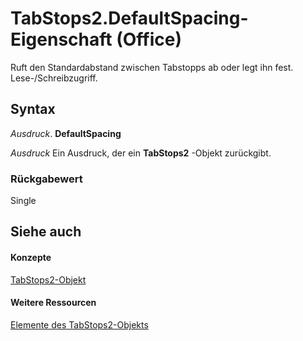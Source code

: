 
# TabStops2.DefaultSpacing-Eigenschaft (Office)

Ruft den Standardabstand zwischen Tabstopps ab oder legt ihn fest. Lese-/Schreibzugriff.


## Syntax

 _Ausdruck_. **DefaultSpacing**

 _Ausdruck_ Ein Ausdruck, der ein **TabStops2** -Objekt zurückgibt.


### Rückgabewert

Single


## Siehe auch


#### Konzepte


[TabStops2-Objekt](1d1d8054-19eb-cd65-f37d-36e93e7fc347.md)
#### Weitere Ressourcen


[Elemente des TabStops2-Objekts](http://msdn.microsoft.com/library/90c91c91-96eb-91d1-90f8-f41d2a6d2dd7%28Office.15%29.aspx)